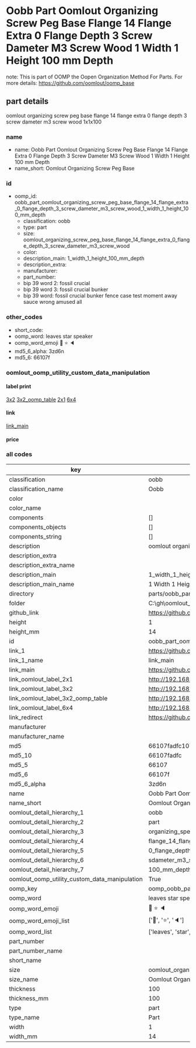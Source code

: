# Oobb Part Oomlout Organizing Screw Peg Base Flange 14 Flange Extra 0 Flange Depth 3 Screw Dameter M3 Screw Wood 1 Width 1 Height 100 mm Depth  

note: This is part of OOMP the Oopen Organization Method For Parts. For more details: https://github.com/oomlout/oomp_base

##  part details
  



oomlout organizing screw peg base flange 14 flange extra 0 flange depth 3 screw dameter m3 screw wood 1x1x100



### name
* name: Oobb Part Oomlout Organizing Screw Peg Base Flange 14 Flange Extra 0 Flange Depth 3 Screw Dameter M3 Screw Wood 1 Width 1 Height 100 mm Depth
* name_short: Oomlout Organizing Screw Peg Base
### id
* oomp_id: oobb_part_oomlout_organizing_screw_peg_base_flange_14_flange_extra_0_flange_depth_3_screw_dameter_m3_screw_wood_1_width_1_height_100_mm_depth
  * classification: oobb
  * type: part
  * size: oomlout_organizing_screw_peg_base_flange_14_flange_extra_0_flange_depth_3_screw_dameter_m3_screw_wood
  * color: 
  * description_main: 1_width_1_height_100_mm_depth
  * description_extra: 
  * manufacturer: 
  * part_number: 
  * bip 39 word 2: fossil crucial
  * bip 39 word 3: fossil crucial bunker
  * bip 39 word: fossil crucial bunker fence case test moment away sauce wrong amused all

### other_codes
* short_code: 
* oomp_word: leaves star speaker
* oomp_word_emoji :leaves: :star: :speaker:
* md5_6_alpha: 3zd6n
* md5_6: 66107f






### oomlout_oomp_utility_custom_data_manipulation
#### label print
[3x2](http://192.168.1.245:1112/?label=oomp%203zd6n)
[3x2_oomp_table](http://192.168.1.108:1112/?label=oomp%203zd6n)
[2x1](http://192.168.1.242:1112/?label=oomp%203zd6n)
[6x4](http://192.168.1.55:1112/?label=oomp%203zd6n)    

#### link

[link_main](https://github.com/oomlout/oomlout_oobb_version_4_generated_parts/tree/main/navigation_oomp/oobb/part/oomlout_organizing_screw_peg_base_flange_14_flange_extra_0_flange_depth_3_screw_dameter_m3_screw_wood/1_width_1_height_100_mm_depth/part)                              

#### price







### all codes 
| key | value |  
| --- | --- |  
| classification | oobb |  
| classification_name | Oobb |  
| color |  |  
| color_name |  |  
| components | [] |  
| components_objects | [] |  
| components_string | [] |  
| description | oomlout organizing screw peg base flange 14 flange extra 0 flange depth 3 screw dameter m3 screw wood 1x1x100 |  
| description_extra |  |  
| description_extra_name |  |  
| description_main | 1_width_1_height_100_mm_depth |  
| description_main_name | 1 Width 1 Height 100 mm Depth |  
| directory | parts/oobb_part_oomlout_organizing_screw_peg_base_flange_14_flange_extra_0_flange_depth_3_screw_dameter_m3_screw_wood_1_width_1_height_100_mm_depth |  
| folder | C:\gh\oomlout_oobb_version_4_generated_parts\parts\oobb_part_oomlout_organizing_screw_peg_base_flange_14_flange_extra_0_flange_depth_3_screw_dameter_m3_screw_wood_1_width_1_height_100_mm_depth |  
| github_link | https://github.com/oomlout/oomlout_oomp_part_src/tree/main/parts/oobb_part_oomlout_organizing_screw_peg_base_flange_14_flange_extra_0_flange_depth_3_screw_dameter_m3_screw_wood_1_width_1_height_100_mm_depth |  
| height | 1 |  
| height_mm | 14 |  
| id | oobb_part_oomlout_organizing_screw_peg_base_flange_14_flange_extra_0_flange_depth_3_screw_dameter_m3_screw_wood_1_width_1_height_100_mm_depth |  
| link_1 | https://github.com/oomlout/oomlout_oobb_version_4_generated_parts/tree/main/navigation_oomp/oobb/part/oomlout_organizing_screw_peg_base_flange_14_flange_extra_0_flange_depth_3_screw_dameter_m3_screw_wood/1_width_1_height_100_mm_depth/part |  
| link_1_name | link_main |  
| link_main | https://github.com/oomlout/oomlout_oobb_version_4_generated_parts/tree/main/navigation_oomp/oobb/part/oomlout_organizing_screw_peg_base_flange_14_flange_extra_0_flange_depth_3_screw_dameter_m3_screw_wood/1_width_1_height_100_mm_depth/part |  
| link_oomlout_label_2x1 | http://192.168.1.242:1112/?label=oomp%203zd6n |  
| link_oomlout_label_3x2 | http://192.168.1.245:1112/?label=oomp%203zd6n |  
| link_oomlout_label_3x2_oomp_table | http://192.168.1.108:1112/?label=oomp%203zd6n |  
| link_oomlout_label_6x4 | http://192.168.1.55:1112/?label=oomp%203zd6n |  
| link_redirect | https://github.com/oomlout/oomlout_oobb_version_4_generated_parts/tree/main/parts/oobb_oomlout_organizing_screw_peg_base_flange_14_flange_extra_0_flange_depth_3_screw_dameter_m3_screw_wood_01_01_100 |  
| manufacturer |  |  
| manufacturer_name |  |  
| md5 | 66107fadfc1071df7e1195503ccd1adf |  
| md5_10 | 66107fadfc |  
| md5_5 | 66107 |  
| md5_6 | 66107f |  
| md5_6_alpha | 3zd6n |  
| name | Oobb Part Oomlout Organizing Screw Peg Base Flange 14 Flange Extra 0 Flange Depth 3 Screw Dameter M3 Screw Wood 1 Width 1 Height 100 mm Depth |  
| name_short | Oomlout Organizing Screw Peg Base |  
| oomlout_detail_hierarchy_1 | oobb |  
| oomlout_detail_hierarchy_2 | part |  
| oomlout_detail_hierarchy_3 | organizing_speg_base |  
| oomlout_detail_hierarchy_4 | flange_14_flange_extra |  
| oomlout_detail_hierarchy_5 | 0_flange_depth_3 |  
| oomlout_detail_hierarchy_6 | sdameter_m3_swood |  
| oomlout_detail_hierarchy_7 | 100_mm_depth |  
| oomlout_oomp_utility_custom_data_manipulation | True |  
| oomp_key | oomp_oobb_part_oomlout_organizing_screw_peg_base_flange_14_flange_extra_0_flange_depth_3_screw_dameter_m3_screw_wood_1_width_1_height_100_mm_depth |  
| oomp_word | leaves star speaker |  
| oomp_word_emoji | :leaves: :star: :speaker: |  
| oomp_word_emoji_list | [':leaves:', ':star:', ':speaker:'] |  
| oomp_word_list | ['leaves', 'star', 'speaker'] |  
| part_number |  |  
| part_number_name |  |  
| short_name |  |  
| size | oomlout_organizing_screw_peg_base_flange_14_flange_extra_0_flange_depth_3_screw_dameter_m3_screw_wood |  
| size_name | Oomlout Organizing Screw Peg Base Flange 14 Flange Extra 0 Flange Depth 3 Screw Dameter M3 Screw Wood |  
| thickness | 100 |  
| thickness_mm | 100 |  
| type | part |  
| type_name | Part |  
| width | 1 |  
| width_mm | 14 |  
